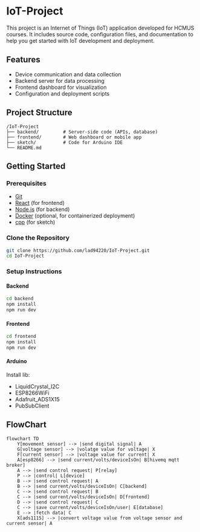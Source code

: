 # IoT-Project

This project is an Internet of Things (IoT) application developed for HCMUS courses. It includes source code, configuration files, and documentation to help you get started with IoT development and deployment.

## Features

- Device communication and data collection
- Backend server for data processing
- Frontend dashboard for visualization
- Configuration and deployment scripts

## Project Structure

```
/IoT-Project
├── backend/         # Server-side code (APIs, database)
├── frontend/        # Web dashboard or mobile app
├── sketch/          # Code for Arduino IDE
└── README.md
```

## Getting Started

### Prerequisites

- [Git](https://git-scm.com/)
- [React](https://react.dev/) (for frontend)
- [Node.js](https://nodejs.org/) (for backend)
- [Docker](https://www.docker.com/) (optional, for containerized deployment)
- [cpp](https://www.c-language.org/) (for sketch)

### Clone the Repository

```bash
git clone https://github.com/lad94220/IoT-Project.git
cd IoT-Project
```

### Setup Instructions

#### Backend

```bash
cd backend
npm install
npm run dev
```

#### Frontend

```bash
cd frontend
npm install
npm run dev
```


#### Arduino

Install lib: 
+ LiquidCrystal_I2C
+ ESP8266WiFi
+ Adafruit_ADS1X15
+ PubSubClient

## FlowChart
```mermaid
flowchart TD
    Y[movement sensor] --> |send digital signal| A
    G[voltage sensor] --> |volatge value for voltage| X
    F[current sensor] --> |voltage value for current| X
    A[esp8266] --> |send current/volts/deviceIsOn| B[hivemq mqtt broker]
    A --> |send control request| P[relay]
    P --> |control| L[device]
    B --> |send control request| A
    B --> |send current/volts/deviceIsOn| C[backend]
    C --> |send control request| B
    C --> |send current/volts/deviceIsOn| D[frontend]
    D --> |send control request| C
    C --> |save current/volts/deviceIsOn/user| E[database]
    E --> |fetch data| C
    X[ads1115] --> |convert voltage value from voltage sensor and current sensor| A